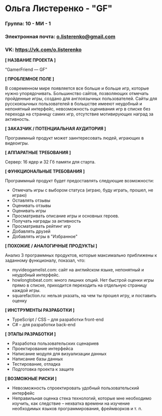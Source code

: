 # Ольга Листеренко - "GF"

### Группа: 10 - МИ - 1
### Электронная почта: o.listerenko@gmail.com
### VK: https://vk.com/o.listerenko


**[ НАЗВАНИЕ ПРОЕКТА ]**

“GamerFriend — GF”

**[ ПРОБЛЕМНОЕ ПОЛЕ ]**

В современном мире появляется все больше и больше игр, которые нужно упорядочивать. Большинство сайтов, позволяющих отмечать пройденные игры, создано для англоязычных пользователей. Сайты для русскоязычных пользователей в большстве имееют неудобный и непонятный интерфейс, невозможность оценивания игр в списке без перехода на страницу самих игр, отсутствие мотивирующих наград за активность.

**[ ЗАКАЗЧИК / ПОТЕНЦИАЛЬНАЯ АУДИТОРИЯ ]**

Программный продукт может заинтересовать людей, играющих в видеоигры.

**[ АППАРАТНЫЕ ТРЕБОВАНИЯ ]** 

Сервер: 16 ядер и 32 Гб памяти для старта.

**[ ФУНКЦИОНАЛЬНЫЕ ТРЕБОВАНИЯ ]**

Программный продукт будет предоставлять следующие возможности:
* Отмечать игры с выбором статуса (играю, буду играть, прошел, не играю) 
* Оставлять отзывы
* Оценивать отзывы
* Оценивать игры
* Просматривать описание игры и основных героев.
* Получать награды за активность
* Просматривать рейтинг игр
* Добавлять друзей
* Добавлять игры в "Избранное"

**[ ПОХОЖИЕ / АНАЛОГИЧНЫЕ ПРОДУКТЫ ]**

Анализ 3 программных продуктов, которые максимально приближены к заданному функционалу, показал, что:

* myvideogamelist.com:  сайт на английском языке, непонятный и неудобный интерфейс.
*	howlongtobeat.com: много лишних опций. Нет быстрой оценки игры прямо в списке, приходится переходить на отдельную страницу каждой игры.
* squarefaction.ru:  нельзя указать, на чем ты прошел игру, и поставить оценку

**[ ИНСТРУМЕНТЫ РАЗРАБОТКИ ]**

*	TypeScript / CSS – для разработки front-end
*	C# – для разработки back-end

**[ ЭТАПЫ РАЗРАБОТКИ ]**

*	Разработка пользовательских сценариев
*	Проектирование интерфейса
*	Написание модуля для визуализации данных
*	Написание базы данных
*	Тестирование, отладка
*	Подготовка проекта к защите

**[ ВОЗМОЖНЫЕ РИСКИ ]**

*	Невозможность спроектировать удобный пользовательский интерфейс 
*	Неправильная оценка стека технологий, которые мне необходимо изучить, как следствие – нехватка времени на изучение    необходимых языков программирования, фреймворков и т. п.

